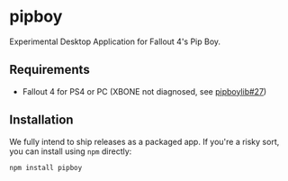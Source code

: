 # pipboy

Experimental Desktop Application for Fallout 4's Pip Boy.

## Requirements

* Fallout 4 for PS4 or PC (XBONE not diagnosed, see [pipboylib#27](https://github.com/rgbkrk/pipboylib/issues/27))

## Installation

We fully intend to ship releases as a packaged app. If you're a risky sort, you can install using `npm` directly:

```
npm install pipboy
```
